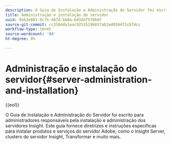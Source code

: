 ```yaml
---
description: O Guia de Instalação e Administração do Servidor foi escrito para administradores responsáveis pela instalação e administração dos servidores Insight. Este guia fornece diretrizes e instruções específicas para instalar produtos e serviços do servidor Adobe, como o Insight Server, clusters do servidor Insight, Transformar e muito mais.
title: Administração e instalação do servidor
uuid: 9eb3e881-0c7e-487d-bb8a-bd3de75f9bdf
source-git-commit: cc3564da1eac92515196657ab2ad059472cbf4cc
workflow-type: tm+mt
source-wordcount: '94'
ht-degree: 8%

---
```


# Administração e instalação do servidor{#server-administration-and-installation}

{{eol}}

O Guia de Instalação e Administração do Servidor foi escrito para administradores responsáveis pela instalação e administração dos servidores Insight. Este guia fornece diretrizes e instruções específicas para instalar produtos e serviços do servidor Adobe, como o Insight Server, clusters do servidor Insight, Transformar e muito mais.

